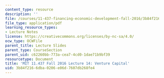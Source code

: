 ```yaml
---
content_type: resource
description: ''
file: /courses/11-437-financing-economic-development-fall-2016/3b84f2166dba0206e06d7607db268fe4_MIT11_437F16_Lec14.pdf
file_type: application/pdf
learning_resource_types:
- Lecture Notes
license: https://creativecommons.org/licenses/by-nc-sa/4.0/
ocw_type: OCWFile
parent_title: Lecture Slides
parent_type: CourseSection
parent_uid: c62260bb-773a-cea7-4cd0-1dae71b9bf39
resourcetype: Document
title: 'MIT 11.437 Fall 2016 Lecture 14: Venture Capital'
uid: 3b84f216-6dba-0206-e06d-7607db268fe4
---
```

